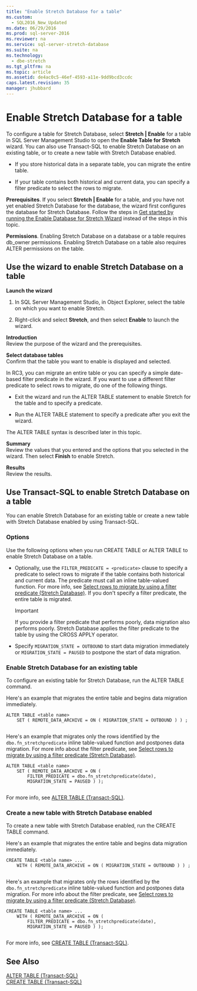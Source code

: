 ```yaml
---
title: "Enable Stretch Database for a table"
ms.custom: 
  - SQL2016_New_Updated
ms.date: 06/29/2016
ms.prod: sql-server-2016
ms.reviewer: na
ms.service: sql-server-stretch-database
ms.suite: na
ms.technology: 
  - dbe-stretch
ms.tgt_pltfrm: na
ms.topic: article
ms.assetid: de4ac0c5-46ef-4593-a11e-9dd9bcd3ccdc
caps.latest.revision: 35
manager: jhubbard
---
```

# Enable Stretch Database for a table
To configure a table for  Stretch Database, select **Stretch &#124; Enable** for a table in SQL Server Management Studio to open the **Enable Table for Stretch** wizard. You can also use Transact-SQL to enable Stretch Database on an existing table, or to create a new table with Stretch Database enabled.  
  
-   If you store historical data in a separate table, you can migrate the entire table.  
  
-   If your table contains both historical and current data, you can specify a filter predicate to select the rows to migrate.  
  
 **Prerequisites**. If you select **Stretch &#124; Enable** for a table, and you have not yet enabled Stretch Database for the database, the wizard first configures the database for Stretch Database. Follow the steps in [Get started by running the Enable Database for Stretch Wizard](../../Topics/TopicNameNotContainA/Get-started-by-running-the-Enable-Database-for-Stretch-Wizard.md) instead of the steps in this topic.  
  
 **Permissions**. Enabling Stretch Database on a database or a table requires db_owner permissions. Enabling Stretch Database on  a table also requires ALTER permissions on the table.  
  
##  <a name="EnableWizardTable"></a> Use the wizard to enable Stretch Database on a table  
 **Launch the wizard**  
 1.  In SQL Server Management Studio, in Object Explorer, select the table on which you want to enable Stretch.  
  
2.  Right-click and select **Stretch**, and then select **Enable** to launch the wizard.  
  
 **Introduction**  
 Review the purpose of the wizard and the prerequisites.  
  
 **Select database tables**  
 Confirm that the table you want to enable is displayed and selected.  
  
 In RC3, you can migrate an entire table or you can specify a simple date-based filter predicate in the wizard. If you want to use a different filter predicate to select rows to migrate, do one of the following things.  
  
-   Exit the wizard and run the ALTER TABLE statement to enable Stretch for the table and to specify a predicate.  
  
-   Run the ALTER TABLE statement to specify a predicate after you exit the wizard.  
  
 The ALTER TABLE syntax is described later in this topic.  
  
 **Summary**  
 Review the values that you entered and the options that you selected in the wizard. Then select **Finish** to enable Stretch.  
  
 **Results**  
 Review the results.  
  
##  <a name="EnableTSQLTable"></a> Use Transact-SQL to enable Stretch Database on a table  
 You can enable Stretch Database for an existing table or create a new table with Stretch Database enabled by using Transact-SQL.  
  
### Options  
 Use the following options when you run CREATE TABLE or ALTER TABLE to enable Stretch Database on a table.  
  
-   Optionally, use the `FILTER_PREDICATE = <predicate>` clause to specify  a predicate to select rows to migrate if the table contains both historical and current data. The predicate must call an inline table-valued function. For more info, see [Select rows to migrate by using a filter predicate (Stretch Database)](../../Topics/TopicNameContainA/Select-rows-to-migrate-by-using-a-filter-predicate--Stretch-Database-.md). If you don't specify a filter predicate, the entire table is migrated.  
  
    > [!IMPORTANT]  
    >  If you provide a filter predicate that performs poorly, data migration also performs poorly. Stretch Database applies the filter predicate to the table by using the CROSS APPLY operator.  
  
-   Specify `MIGRATION_STATE = OUTBOUND` to start data migration immediately or  `MIGRATION_STATE = PAUSED` to postpone the start of data migration.  
  
### Enable Stretch Database for an existing table  
 To configure an existing table for Stretch Database, run the ALTER TABLE command.  
  
 Here's an example that migrates the entire table and begins data migration immediately.  
  
```tsql  
ALTER TABLE <table name>  
    SET ( REMOTE_DATA_ARCHIVE = ON ( MIGRATION_STATE = OUTBOUND ) ) ;  
  
```  
  
 Here's an example that migrates only the rows identified by the `dbo.fn_stretchpredicate` inline table-valued function and postpones data migration. For more info about the filter predicate, see [Select rows to migrate by using a filter predicate (Stretch Database)](../../Topics/TopicNameContainA/Select-rows-to-migrate-by-using-a-filter-predicate--Stretch-Database-.md).  
  
```tsql  
ALTER TABLE <table name>  
    SET ( REMOTE_DATA_ARCHIVE = ON (  
        FILTER_PREDICATE = dbo.fn_stretchpredicate(date),  
        MIGRATION_STATE = PAUSED ) );  
  
```  
  
 For more info, see [ALTER TABLE (Transact-SQL)](assetId:///f1745145-182d-4301-a334-18f799d361d1).  
  
### Create a new table with Stretch Database enabled  
 To create a new table with Stretch Database enabled, run the CREATE TABLE command.  
  
 Here's an example that migrates the entire table and begins data migration immediately.  
  
```tsql  
CREATE TABLE <table name> ...  
    WITH ( REMOTE_DATA_ARCHIVE = ON ( MIGRATION_STATE = OUTBOUND ) ) ;  
  
```  
  
 Here's an example that migrates only the rows identified by the `dbo.fn_stretchpredicate` inline table-valued function and postpones data migration. For more info about the filter predicate, see [Select rows to migrate by using a filter predicate (Stretch Database)](../../Topics/TopicNameContainA/Select-rows-to-migrate-by-using-a-filter-predicate--Stretch-Database-.md).  
  
```tsql  
CREATE TABLE <table name> ...  
    WITH ( REMOTE_DATA_ARCHIVE = ON (  
        FILTER_PREDICATE = dbo.fn_stretchpredicate(date),  
        MIGRATION_STATE = PAUSED ) );  
  
```  
  
 For more info, see [CREATE TABLE (Transact-SQL)](assetId:///1e068443-b9ea-486a-804f-ce7b6e048e8b).  
  
## See Also  
 [ALTER TABLE (Transact-SQL)](assetId:///f1745145-182d-4301-a334-18f799d361d1)   
 [CREATE TABLE (Transact-SQL)](assetId:///1e068443-b9ea-486a-804f-ce7b6e048e8b)